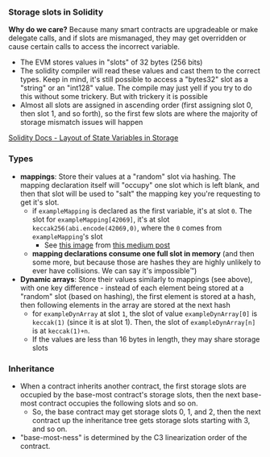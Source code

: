 ### Storage slots in Solidity

**Why do we care?** Because many smart contracts are upgradeable or make delegate calls, and if slots are mismanaged, they may get overridden or cause certain calls to access the incorrect variable. 
- The EVM stores values in "slots" of 32 bytes (256 bits)
- The solidity compiler will read these values and cast them to the correct types. Keep in mind, it's still possible to access a "bytes32" slot as a "string" or an "int128" value. The compile may just yell if you try to do this without some trickery. But with trickery it is possible
- Almost all slots are assigned in ascending order (first assigning slot 0, then slot 1, and so forth), so the first few slots are where the majority of storage mismatch issues will happen

[Solidity Docs - Layout of State Variables in Storage](https://docs.soliditylang.org/en/latest/internals/layout_in_storage.html#layout-of-state-variables-in-storage)

### Types

- **mappings**: Store their values at a "random" slot via hashing. The mapping declaration itself will "occupy" one slot which is left blank, and then that slot will be used to "salt" the mapping key you're requesting to get it's slot.
  - if `exampleMapping` is declared as the first variable, it's at slot `0`. The slot for `exampleMapping[42069]`, it's at slot `keccak256(abi.encode(42069,0)`, where the `0` comes from `exampleMapping`'s slot
    - See [this image](https://miro.medium.com/max/1400/1*YKIFfJIaAlHpPrtPMXeCbA.png) from [this medium post](https://medium.com/coinmonks/solidity-tutorial-all-about-mappings-29a12269ee14) 
  - **mapping declarations consume one full slot in memory** (and then some more, but because those are hashes they are highly unlikely to ever have collisions. We can say it's impossible™️)
- **Dynamic arrays**: Store their values similarly to mappings (see above), with one key difference - instead of each element being stored at a "random" slot (based on hashing), the first element is stored at a hash, then following elements in the array are stored at the next hash
  - for `exampleDynArray` at slot `1`, the slot of value `exampleDynArray[0]` is `keccak(1)` (since it is at slot 1). Then, the slot of `exampleDynArray[n]` is at `keccak(1)+n`.
  - If the values are less than 16 bytes in length, they may share storage slots

### Inheritance

- When a contract inherits another contract, the first storage slots are occupied by the base-most contract's storage slots, then the next base-most contract occupies the following slots and so on. 
  - So, the base contract may get storage slots 0, 1, and 2, then the next contract up the inheritance tree gets storage slots starting with 3, and so on.
- "base-most-ness" is determined by the C3 linearization order of the contract.
